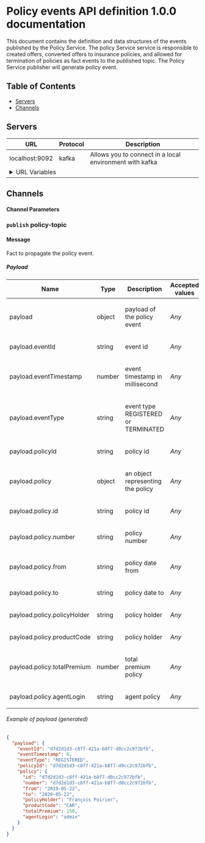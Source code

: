 # Policy events API definition 1.0.0 documentation

This document contains the definition and data structures of the events published by the Policy Service. The policy Service service is responsible to created offers, converted offers to insurance policies, and allowed for termination of policies as fact events to the published topic. The Policy Service publisher will generate policy event.
## Table of Contents

* [Servers](#servers)
* [Channels](#channels)

<a name="servers"></a>

## Servers

<table>
  <thead>
    <tr>
      <th>URL</th>
      <th>Protocol</th>
      <th>Description</th>
    </tr>
  </thead>
  <tbody>
  <tr>
      <td>localhost:9092</td>
      <td>kafka</td>
      <td>Allows you to connect in a local environment with kafka</td>
    </tr>
    <tr>
      <td colspan="3">
        <details>
          <summary>URL Variables</summary>
          <table>
            <thead>
              <tr>
                <th>Name</th>
                <th>Default value</th>
                <th>Possible values</th>
                <th>Description</th>
              </tr>
            </thead>
            <tbody>
              </tbody>
          </table>
        </details>
      </td>
    </tr>
    </tbody>
</table>




## Channels



<a name="channel-policy-topic"></a>


#### Channel Parameters




###  `publish` policy-topic



#### Message


Fact to propagate the policy event.



##### Payload


<table>
  <thead>
    <tr>
      <th>Name</th>
      <th>Type</th>
      <th>Description</th>
      <th>Accepted values</th>
    </tr>
  </thead>
  <tbody>

<tr>
  <td>payload </td>
  <td>object</td>
  <td><p>payload of the policy event</p>
 </td>
  <td><em>Any</em></td>
</tr>



<tr>
  <td>payload.eventId </td>
  <td>string</td>
  <td><p>event id</p>
 </td>
  <td><em>Any</em></td>
</tr>



<tr>
  <td>payload.eventTimestamp </td>
  <td>number</td>
  <td><p>event timestamp in millisecond</p>
 </td>
  <td><em>Any</em></td>
</tr>



<tr>
  <td>payload.eventType </td>
  <td>string</td>
  <td><p>event type REGISTERED or TERMINATED</p>
 </td>
  <td><em>Any</em></td>
</tr>



<tr>
  <td>payload.policyId </td>
  <td>string</td>
  <td><p>policy id</p>
 </td>
  <td><em>Any</em></td>
</tr>



<tr>
  <td>payload.policy </td>
  <td>object</td>
  <td><p>an object representing the policy</p>
 </td>
  <td><em>Any</em></td>
</tr>



<tr>
  <td>payload.policy.id </td>
  <td>string</td>
  <td><p>policy id</p>
 </td>
  <td><em>Any</em></td>
</tr>



<tr>
  <td>payload.policy.number </td>
  <td>string</td>
  <td><p>policy number</p>
 </td>
  <td><em>Any</em></td>
</tr>



<tr>
  <td>payload.policy.from </td>
  <td>string</td>
  <td><p>policy date from</p>
 </td>
  <td><em>Any</em></td>
</tr>



<tr>
  <td>payload.policy.to </td>
  <td>string</td>
  <td><p>policy date to</p>
 </td>
  <td><em>Any</em></td>
</tr>



<tr>
  <td>payload.policy.policyHolder </td>
  <td>string</td>
  <td><p>policy holder</p>
 </td>
  <td><em>Any</em></td>
</tr>



<tr>
  <td>payload.policy.productCode </td>
  <td>string</td>
  <td><p>policy holder</p>
 </td>
  <td><em>Any</em></td>
</tr>



<tr>
  <td>payload.policy.totalPremium </td>
  <td>number</td>
  <td><p>total premium policy</p>
 </td>
  <td><em>Any</em></td>
</tr>



<tr>
  <td>payload.policy.agentLogin </td>
  <td>string</td>
  <td><p>agent policy</p>
 </td>
  <td><em>Any</em></td>
</tr></tbody>
</table>


###### Example of payload _(generated)_

```json
{
  "payload": {
    "eventId": "d7d2d1d3-c8ff-421a-b8f7-d0cc2c972bfb",
    "eventTimestamp": 0,
    "eventType": "REGISTERED",
    "policyId": "d7d2d1d3-c8ff-421a-b8f7-d0cc2c972bfb",
    "policy": {
      "id": "d7d2d1d3-c8ff-421a-b8f7-d0cc2c972bfb",
      "number": "d7d2d1d3-c8ff-421a-b8f7-d0cc2c972bfb",
      "from": "2019-05-22",
      "to": "2020-05-22",
      "policyHolder": "François Poirier",
      "productCode": "CAR",
      "totalPremium": 150,
      "agentLogin": "admin"
    }
  }
}
```





